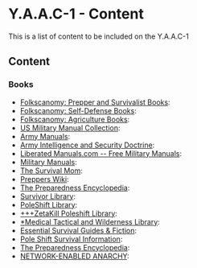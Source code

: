 <!-- ======================================== yaac1content.md Start ======================================== -->


<!-- ------------------------------ Intro Start ------------------------------ -->

# Y.A.A.C-1 - Content

This is a list of content to be included on the Y.A.A.C-1

<!-- ------------------------------ Intro End ------------------------------ -->


<!-- ------------------------------ Content Start ------------------------------ -->

## Content

<!-- ++++++++++++++++++++ Books Start ++++++++++++++++++++ -->

### Books
* [Folkscanomy: Prepper and Survivalist Books](https://archive.org/details/folkscanomy_prepper): 
* [Folkscanomy: Self-Defense Books](https://archive.org/details/folkscanomy_defense): 
* [Folkscanomy: Agriculture Books](https://archive.org/details/folkscanomy_agriculture): 
* [US Military Manual Collection](https://archive.org/details/military-manuals): 
* [Army Manuals](https://armypubs.army.mil/): 
* [Army Intelligence and Security Doctrine](https://irp.fas.org/doddir/army/): 
* [Liberated Manuals.com -- Free Military Manuals](https://www.liberatedmanuals.com/): 
* [Military Manuals](https://www.militarynewbie.com/military-manuals/): 
* [The Survival Mom](https://thesurvivalmom.com/): 
* [Preppers Wiki](https://preppers.fandom.com/wiki/Preppers_Wiki): 
* [The Preparedness Encyclopedia](https://fluidicice.com/tpe): 
* [Survivor Library](http://www.survivorlibrary.com/): 
* [PoleShift Library](https://the-eye.eu/public/Books/pssurvival.com/PS/): 
* [+++ZetaKill Poleshift Library](http://www.zetatalk11.com/docs/): 
* [*Medical Tactical and Wilderness Library](https://www.mediafire.com/file/v2ujdc4jv45ngxf/Medical+Tactical+and+Wilderness+Survival+Guides.zip/file): 
* [Essential Survival Guides & Fiction](https://www.ar15.com/forums/outdoors/Essential-Survival-Guides-andamp-Fiction/20/): 
* [Pole Shift Survival Information](https://web.archive.org/web/20210115140217/https://www.ps-survival.com/): 
* [The Preparedness Encyclopedia](https://fluidicice.com/tpe.html): 
* [NETWORK-ENABLED ANARCHY](https://millercenter.rutgers.edu/wp-content/uploads/2020/11/NCRI-White-Paper-Network-Enabled-Anarchy-25-Sept-259pm.pdf): 

<!-- ++++++++++++++++++++ Books End ++++++++++++++++++++ -->

<!-- ------------------------------ Content End ------------------------------ -->


<!-- ------------------------------ Outro Start ------------------------------ -->

<!-- ------------------------------ Outro End ------------------------------ -->


<!-- ======================================== yaac1content.md End ======================================== -->
